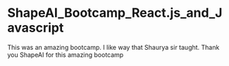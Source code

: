 # ShapeAI_Bootcamp_React.js_and_Javascript
This was an amazing bootcamp. I like way that Shaurya sir taught. Thank you ShapeAI for this amazing bootcamp
